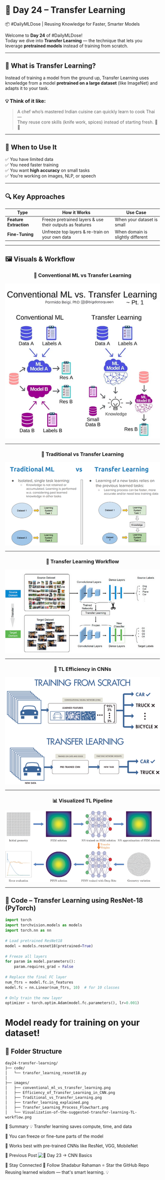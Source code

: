 # 🔁 Day 24 – Transfer Learning  
📦 #DailyMLDose | Reusing Knowledge for Faster, Smarter Models

Welcome to **Day 24** of #DailyMLDose!  
Today we dive into **Transfer Learning** — the technique that lets you leverage **pretrained models** instead of training from scratch.

---

## 🚀 What is Transfer Learning?

Instead of training a model from the ground up, Transfer Learning uses knowledge from a model **pretrained on a large dataset** (like ImageNet) and adapts it to your task.

### 💡 Think of it like:
> A chef who’s mastered Indian cuisine can quickly learn to cook Thai —  
> They reuse core skills (knife work, spices) instead of starting fresh. 🔪🍛

---

## 🎯 When to Use It

✅ You have limited data  
✅ You need faster training  
✅ You want **high accuracy** on small tasks  
✅ You’re working on images, NLP, or speech  

---

## 🔍 Key Approaches

| Type                 | How it Works                                                 | Use Case                        |
|----------------------|--------------------------------------------------------------|----------------------------------|
| **Feature Extraction** | Freeze pretrained layers & use their outputs as features     | When your dataset is small       |
| **Fine-Tuning**        | Unfreeze top layers & re-train on your own data              | When domain is slightly different|

---

## 🖼️ Visuals & Workflow

<div align="center">

### 🔄 Conventional ML vs Transfer Learning  
![ML vs TL](images/conventional_ml_vs_transfer_learning.png)

---

### 🔧 Traditional vs Transfer Learning  
![TL Compared](images/Traditional_vs_Transfer_Learning.png)

---

### 🔄 Transfer Learning Workflow  
![Workflow](images/Transfer_Learning_Process_Flowchart.png)

---

### 🧠 TL Efficiency in CNNs  
![Efficiency](images/Efficiency_of_Transfer_Learning_in_CNN.png)

---

### 📊 Visualized TL Pipeline  
![Flow](images/Visualization-of-the-suggested-transfer-learning-TL-workflow.png)

</div>

---

## 🧪 Code – Transfer Learning using ResNet-18 (PyTorch)

```python
import torch
import torchvision.models as models
import torch.nn as nn

# Load pretrained ResNet18
model = models.resnet18(pretrained=True)

# Freeze all layers
for param in model.parameters():
    param.requires_grad = False

# Replace the final FC layer
num_ftrs = model.fc.in_features
model.fc = nn.Linear(num_ftrs, 10)  # for 10 classes

# Only train the new layer
optimizer = torch.optim.Adam(model.fc.parameters(), lr=0.001)
```
# Model ready for training on your dataset!

📂 Folder Structure
---
```
day24-transfer-learning/
├── code/
│   └── transfer_learning_resnet18.py
│
├── images/
│   ├── conventional_ml_vs_transfer_learning.png
│   ├── Efficiency_of_Transfer_Learning_in_CNN.png
│   ├── Traditional_vs_Transfer_Learning.png
│   ├── tranfer_learning_explained.png
│   ├── Transfer_Learning_Process_Flowchart.png
│   └── Visualization-of-the-suggested-transfer-learning-TL-workflow.png
```
🧠 Summary
💡 Transfer learning saves compute, time, and data

🔁 You can freeze or fine-tune parts of the model

🏁 Works best with pre-trained CNNs like ResNet, VGG, MobileNet

🔁 Previous Post
![📌 Day 23 → CNN Basics](../day23-cnn-basics)


🙌 Stay Connected
🔗 Follow Shadabur Rahaman
⭐ Star the GitHub Repo
Reusing learned wisdom — that's smart learning. 💡
